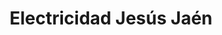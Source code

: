 ---
title: "Electricidad Jesús Jaén"
url: /elche-elx/electricidad-jesus-jaen/
shop: Radiotechnik
---